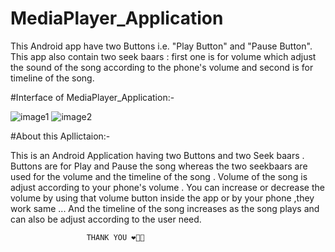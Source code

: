 # MediaPlayer_Application

This Android app have two Buttons i.e. "Play Button" and "Pause Button".
This app also contain two seek baars :
first one is for volume which adjust the sound of the song according to the phone's volume 
and second is for timeline of the song.


#Interface of MediaPlayer_Application:-

![image1](https://user-images.githubusercontent.com/117963273/229865707-0b11e326-b46d-4702-aa69-7b3f507c844e.jpg)
![image2](https://user-images.githubusercontent.com/117963273/229865779-9f7f3003-0f38-404c-b9af-fed22b4eec5a.jpg)

#About this Apllictaion:-

This is an Android Application having two Buttons and two Seek baars .
Buttons are for Play and Pause the song whereas the two seekbaars are used for the volume and the timeline of the song .
Volume of the song is adjust according to your phone's volume . You can increase or decrease the volume by using that volume button
inside the app or by your phone ,they work same ...
And the timeline of the song increases as the song plays and can also be adjust according to the user need.

                     
                     THANK YOU ❤️🫰🫶
